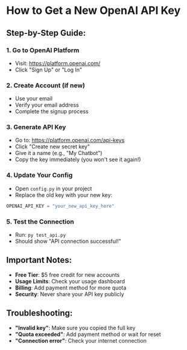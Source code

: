 # How to Get a New OpenAI API Key

## Step-by-Step Guide:

### 1. Go to OpenAI Platform
- Visit: https://platform.openai.com/
- Click "Sign Up" or "Log In"

### 2. Create Account (if new)
- Use your email
- Verify your email address
- Complete the signup process

### 3. Generate API Key
- Go to: https://platform.openai.com/api-keys
- Click "Create new secret key"
- Give it a name (e.g., "My Chatbot")
- Copy the key immediately (you won't see it again!)

### 4. Update Your Config
- Open `config.py` in your project
- Replace the old key with your new key:
```python
OPENAI_API_KEY = "your_new_api_key_here"
```

### 5. Test the Connection
- Run: `py test_api.py`
- Should show "API connection successful!"

## Important Notes:
- **Free Tier**: $5 free credit for new accounts
- **Usage Limits**: Check your usage dashboard
- **Billing**: Add payment method for more quota
- **Security**: Never share your API key publicly

## Troubleshooting:
- **"Invalid key"**: Make sure you copied the full key
- **"Quota exceeded"**: Add payment method or wait for reset
- **"Connection error"**: Check your internet connection


